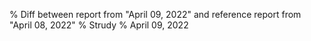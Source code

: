% Diff between report from "April 09, 2022" and reference report from "April 08, 2022"
% Strudy
% April 09, 2022


